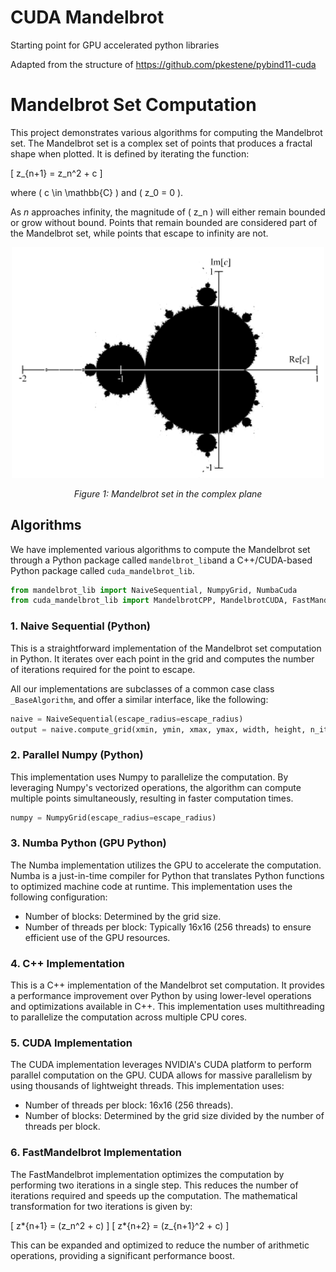 # CUDA Mandelbrot

Starting point for GPU accelerated python libraries

Adapted from the structure of https://github.com/pkestene/pybind11-cuda

# Mandelbrot Set Computation

This project demonstrates various algorithms for computing the Mandelbrot set. The Mandelbrot set is a complex set of points that produces a fractal shape when plotted. It is defined by iterating the function:

\[ z\_{n+1} = z_n^2 + c \]

where \( c \in \mathbb{C} \) and \( z_0 = 0 \).

As $n$ approaches infinity, the magnitude of \( z_n \) will either remain bounded or grow without bound. Points that remain bounded are considered part of the Mandelbrot set, while points that escape to infinity are not.

<div style="text-align: center;">
  <img src="images/MandelbrotSet.png" alt="Mandelbrot Set" width="500">
  <p><em>Figure 1: Mandelbrot set in the complex plane</em></p>
</div>

## Algorithms

We have implemented various algorithms to compute the Mandelbrot set through a Python package called `mandelbrot_lib`and a C++/CUDA-based Python package called `cuda_mandelbrot_lib`.

```python
from mandelbrot_lib import NaiveSequential, NumpyGrid, NumbaCuda
from cuda_mandelbrot_lib import MandelbrotCPP, MandelbrotCUDA, FastMandelbrotCUDA
```

### 1. Naive Sequential (Python)

This is a straightforward implementation of the Mandelbrot set computation in Python. It iterates over each point in the grid and computes the number of iterations required for the point to escape.

All our implementations are subclasses of a common case class `_BaseAlgorithm`, and offer a similar interface, like the following:

```python
naive = NaiveSequential(escape_radius=escape_radius)
output = naive.compute_grid(xmin, ymin, xmax, ymax, width, height, n_iterations)
```

### 2. Parallel Numpy (Python)

This implementation uses Numpy to parallelize the computation. By leveraging Numpy's vectorized operations, the algorithm can compute multiple points simultaneously, resulting in faster computation times.

```python
numpy = NumpyGrid(escape_radius=escape_radius)
```

### 3. Numba Python (GPU Python)

The Numba implementation utilizes the GPU to accelerate the computation. Numba is a just-in-time compiler for Python that translates Python functions to optimized machine code at runtime. This implementation uses the following configuration:

- Number of blocks: Determined by the grid size.
- Number of threads per block: Typically 16x16 (256 threads) to ensure efficient use of the GPU resources.

### 4. C++ Implementation

This is a C++ implementation of the Mandelbrot set computation. It provides a performance improvement over Python by using lower-level operations and optimizations available in C++. This implementation uses multithreading to parallelize the computation across multiple CPU cores.

### 5. CUDA Implementation

The CUDA implementation leverages NVIDIA's CUDA platform to perform parallel computation on the GPU. CUDA allows for massive parallelism by using thousands of lightweight threads. This implementation uses:

- Number of threads per block: 16x16 (256 threads).
- Number of blocks: Determined by the grid size divided by the number of threads per block.

### 6. FastMandelbrot Implementation

The FastMandelbrot implementation optimizes the computation by performing two iterations in a single step. This reduces the number of iterations required and speeds up the computation. The mathematical transformation for two iterations is given by:

\[ z*{n+1} = (z_n^2 + c) \]
\[ z*{n+2} = (z\_{n+1}^2 + c) \]

This can be expanded and optimized to reduce the number of arithmetic operations, providing a significant performance boost.
